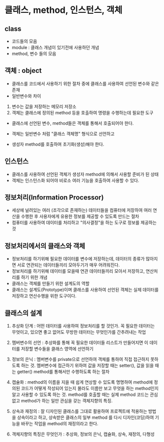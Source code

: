 # 클래스, method, 인스턴스, 객체
## class
* 코드들의 모음
* module : 클래스 개념이 있기전에 사용하던 개념
* method, 변수 들의 모음

## 객체 : object
* 클래스를 코드에서 사용하기 위한 절차 중에 클래스를 사용하여 선언된 변수와 같은 존재
* 일반변수와 차이
1. 변수는 값을 저장하는 메모리 저장소
2. 객체는 클래스에 정의된 method 등을 호출하여 명령을 수행하는데 필요한 도구

* 클래스에 선언된 변수, method들은 객체를 통해서 호출되어야 한다.

* 객체는 일반변수 처럼 "클래스 객체명" 형식으로 선언하고
* 생성자 method를 호출하여 초기화(생성)해야 한다.

## 인스턴스
* 클래스를 사용하여 선언된 객체가 생성자 method에 의해서 사용할 준비가 된 상태
* 객체는 인스턴스화 되어야 비로소 여러 기능을 호출하여 사용할 수 있다. 

## 정보처리(Information Processor)
* 세상에 널려있는 여러 (조각으로 존재하는) 데이터들을 컴퓨터에 저장하여 여러 연산을 수행한 후
	사용자에게 유용한 정보를 제공할 수 있도록 만드는 절차
* 컴퓨터를 사용하여 데이터를 처리하고 "의사결정"을 하는 도구로 정보를 제공하는 것

## 정보처리에서의 클래스와 객체
* 정보처리를 하기위해 필요한 데이터를 변수에 저장하는데,
 데이터의 종류가 많아지면 서로 연관되는 데이터들끼리 모아두기가 매우 어려워진다.
* 정보처리를 하기위해 데이터를 모을때 연관 데이터들끼리 모아서 저장하고, 
 연산처리를 하기 위한 개념
* 클래스는 객체를 만들기 위한 설계도의 역할
* 클래스는 설계도(Prototype)이며 클래스를 사용하여 선언된 객체는 실제 데이터를 저장하고 연산수행을 위한 도구이다.

## 클래스의 설계
1. 추상화 단계 : 어떤 데이터를 사용하여 정보처리를 할 것인가.
		꼭 필요한 데이터는 무엇이고, 
		있으면 좋고 없어도 무방한 데이터는 무엇인가를 간추려내는 작업

2. 멤버변수의 선언 : 추상화를 통해 꼭 필요한 데이터들 리스트가 만들어지면
 		이 데이터를 저장할 변수들을 클래스 영역에 선언하기
 
3. 정보의 은닉 : 멤버변수를 private으로 선언하여
		객체를 통하여 직접 접근하지 못하도록 하는 것.
		멤버변수에 접근하기 위하여 값을 저장할 때는 setter(),
		값을 읽을 때는 getter() method를 통해서만 수행하도록 하는 절차
 
4. 캡슐화 : method의 이름을 지을 때 쉽게 연상할 수 있도록 명명하여
		method에 정의된 코드가 어떻게 작성되어 있는지 몰라도
		이름만 보고 무엇을 하는 method인지 알고 사용할 수 있도록 하는 것.
		method를 호출할 때는 실제 method 코드는 관심없고
		method가 하는 일만 관심을 갖는 객체지향의 특징.
		
5. 상속과 재정의 : 잘 디자인된 클래스를 그대로 활용하여
		프로젝트에 적용하는 방법을 상속이라고 하고,
		상속받은 클래스의 일부 method 를 다시 디자인(코딩)하여
		기능을 바꾸는 작업을 method의 재정의라고 한다.

6. 객체지향의 특징은 무엇인가 : 추상화, 정보의 은닉, 캡슐화, 상속, 재정의, 다형성




	

 
 
 
 
 
 
 
 
 
 
 




